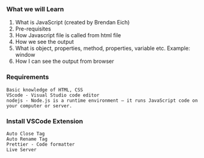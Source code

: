 ### What we will Learn

1. What is JavaScript (created by Brendan Eich)
2. Pre-requisites
3. How Javascript file is called from html file
4. How we see the output
5. What is object, properties, method, properties, variable etc. Example: window
6. How I can see the output from browser

### Requirements

```
Basic knowledge of HTML, CSS
VScode - Visual Studio code editor
nodejs - Node.js is a runtime environment — it runs JavaScript code on your computer or server.
```

### Install VSCode Extension

```
Auto Close Tag
Auto Rename Tag
Prettier - Code formatter
Live Server
```
